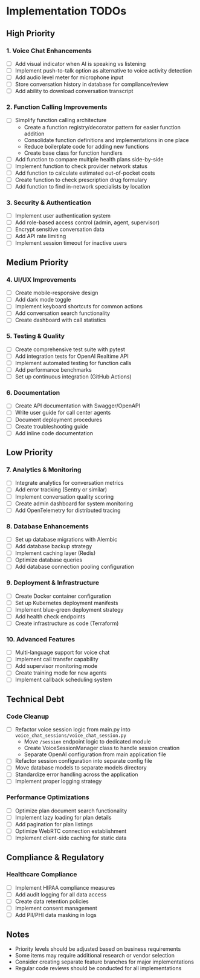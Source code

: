 # Implementation TODOs

## High Priority

### 1. Voice Chat Enhancements
- [ ] Add visual indicator when AI is speaking vs listening
- [ ] Implement push-to-talk option as alternative to voice activity detection
- [ ] Add audio level meter for microphone input
- [ ] Store conversation history in database for compliance/review
- [ ] Add ability to download conversation transcript

### 2. Function Calling Improvements
- [ ] Simplify function calling architecture
  - Create a function registry/decorator pattern for easier function addition
  - Consolidate function definitions and implementations in one place
  - Reduce boilerplate code for adding new functions
  - Create base class for function handlers
- [ ] Add function to compare multiple health plans side-by-side
- [ ] Implement function to check provider network status
- [ ] Add function to calculate estimated out-of-pocket costs
- [ ] Create function to check prescription drug formulary
- [ ] Add function to find in-network specialists by location

### 3. Security & Authentication
- [ ] Implement user authentication system
- [ ] Add role-based access control (admin, agent, supervisor)
- [ ] Encrypt sensitive conversation data
- [ ] Add API rate limiting
- [ ] Implement session timeout for inactive users

## Medium Priority

### 4. UI/UX Improvements
- [ ] Create mobile-responsive design
- [ ] Add dark mode toggle
- [ ] Implement keyboard shortcuts for common actions
- [ ] Add conversation search functionality
- [ ] Create dashboard with call statistics

### 5. Testing & Quality
- [ ] Create comprehensive test suite with pytest
- [ ] Add integration tests for OpenAI Realtime API
- [ ] Implement automated testing for function calls
- [ ] Add performance benchmarks
- [ ] Set up continuous integration (GitHub Actions)

### 6. Documentation
- [ ] Create API documentation with Swagger/OpenAPI
- [ ] Write user guide for call center agents
- [ ] Document deployment procedures
- [ ] Create troubleshooting guide
- [ ] Add inline code documentation

## Low Priority

### 7. Analytics & Monitoring
- [ ] Integrate analytics for conversation metrics
- [ ] Add error tracking (Sentry or similar)
- [ ] Implement conversation quality scoring
- [ ] Create admin dashboard for system monitoring
- [ ] Add OpenTelemetry for distributed tracing

### 8. Database Enhancements
- [ ] Set up database migrations with Alembic
- [ ] Add database backup strategy
- [ ] Implement caching layer (Redis)
- [ ] Optimize database queries
- [ ] Add database connection pooling configuration

### 9. Deployment & Infrastructure
- [ ] Create Docker container configuration
- [ ] Set up Kubernetes deployment manifests
- [ ] Implement blue-green deployment strategy
- [ ] Add health check endpoints
- [ ] Create infrastructure as code (Terraform)

### 10. Advanced Features
- [ ] Multi-language support for voice chat
- [ ] Implement call transfer capability
- [ ] Add supervisor monitoring mode
- [ ] Create training mode for new agents
- [ ] Implement callback scheduling system

## Technical Debt

### Code Cleanup
- [ ] Refactor voice session logic from main.py into `voice_chat_sessions/voice_chat_session.py`
  - Move `/session` endpoint logic to dedicated module
  - Create VoiceSessionManager class to handle session creation
  - Separate OpenAI configuration from main application file
- [ ] Refactor session configuration into separate config file
- [ ] Move database models to separate models directory
- [ ] Standardize error handling across the application
- [ ] Implement proper logging strategy

### Performance Optimizations
- [ ] Optimize plan document search functionality
- [ ] Implement lazy loading for plan details
- [ ] Add pagination for plan listings
- [ ] Optimize WebRTC connection establishment
- [ ] Implement client-side caching for static data

## Compliance & Regulatory

### Healthcare Compliance
- [ ] Implement HIPAA compliance measures
- [ ] Add audit logging for all data access
- [ ] Create data retention policies
- [ ] Implement consent management
- [ ] Add PII/PHI data masking in logs

## Notes

- Priority levels should be adjusted based on business requirements
- Some items may require additional research or vendor selection
- Consider creating separate feature branches for major implementations
- Regular code reviews should be conducted for all implementations